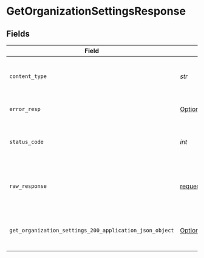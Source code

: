 # GetOrganizationSettingsResponse


## Fields

| Field                                                                                                                       | Type                                                                                                                        | Required                                                                                                                    | Description                                                                                                                 |
| --------------------------------------------------------------------------------------------------------------------------- | --------------------------------------------------------------------------------------------------------------------------- | --------------------------------------------------------------------------------------------------------------------------- | --------------------------------------------------------------------------------------------------------------------------- |
| `content_type`                                                                                                              | *str*                                                                                                                       | :heavy_check_mark:                                                                                                          | HTTP response content type for this operation                                                                               |
| `error_resp`                                                                                                                | [Optional[shared.ErrorResp]](../../models/shared/errorresp.md)                                                              | :heavy_minus_sign:                                                                                                          | Could not authenticate the user                                                                                             |
| `status_code`                                                                                                               | *int*                                                                                                                       | :heavy_check_mark:                                                                                                          | HTTP response status code for this operation                                                                                |
| `raw_response`                                                                                                              | [requests.Response](https://requests.readthedocs.io/en/latest/api/#requests.Response)                                       | :heavy_minus_sign:                                                                                                          | Raw HTTP response; suitable for custom response parsing                                                                     |
| `get_organization_settings_200_application_json_object`                                                                     | [Optional[GetOrganizationSettings200ApplicationJSON]](../../models/operations/getorganizationsettings200applicationjson.md) | :heavy_minus_sign:                                                                                                          | Retrieved the settings for an organization successfully.                                                                    |